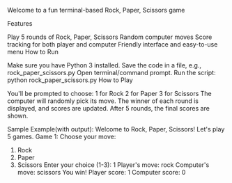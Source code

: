 Welcome to a fun terminal-based Rock, Paper, Scissors game

Features

Play 5 rounds of Rock, Paper, Scissors
Random computer moves
Score tracking for both player and computer
Friendly interface and easy-to-use menu
How to Run

Make sure you have Python 3 installed.
Save the code in a file, e.g., rock_paper_scissors.py
Open terminal/command prompt.
Run the script: python rock_paper_scissors.py
How to Play

You'll be prompted to choose: 1 for Rock 2 for Paper 3 for Scissors
The computer will randomly pick its move.
The winner of each round is displayed, and scores are updated.
After 5 rounds, the final scores are shown.

Sample Example(with output): Welcome to Rock, Paper, Scissors! Let's play 5 games.
Game 1:
Choose your move:
1. Rock
2. Paper
3. Scissors
Enter your choice (1-3): 1
Player's move: rock
Computer's move: scissors
You win!
Player score: 1
Computer score: 0
